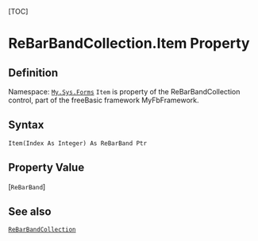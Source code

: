 [TOC]
# ReBarBandCollection.Item Property

## Definition
Namespace: [`My.Sys.Forms`](My.Sys.Forms.md)
`Item` is property of the ReBarBandCollection control, part of the freeBasic framework MyFbFramework.
## Syntax
```freeBasic
Item(Index As Integer) As ReBarBand Ptr
```
## Property Value
[`ReBarBand`]
## See also
[`ReBarBandCollection`](ReBarBandCollection.md)
